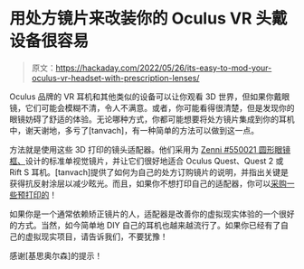 # 用处方镜片来改装你的 Oculus VR 头戴设备很容易

> 原文：<https://hackaday.com/2022/05/26/its-easy-to-mod-your-oculus-vr-headset-with-prescription-lenses/>

Oculus 品牌的 VR 耳机和其他类似的设备可以让你观看 3D 世界，但如果你戴眼镜，它们可能会模糊不清，令人不满意。或者，你可能看得很清楚，但是发现你的眼镜妨碍了舒适的体验。无论哪种方式，你都可能想要将处方镜片集成到你的耳机中，谢天谢地，多亏了[tanvach]，有一种简单的方法可以做到这一点。

方法就是使用这些 3D 打印的镜头适配器。他们采用为 [Zenni #550021 圆形眼镜框、](https://www.zennioptical.com/p/metal-alloy-full-rim-frame-with-spring-hinges/5500?skuId=550021)设计的标准单视觉镜片，并让它们很好地适合 Oculus Quest、Quest 2 或 Rift S 耳机。[tanvach]提供了如何为自己的处方订购镜片的说明，并指出关键是获得抗反射涂层以减少眩光。而且，如果你不想打印自己的适配器，你可以[采购一些预打印的](https://prettygood3d.com/listing/723470150/oculus-prescription-lens-adapter-quest-2)！

如果你是一个通常依赖矫正镜片的人，适配器是改善你的虚拟现实体验的一个很好的方式。当然，如今简单地 DIY 自己的耳机也越来越流行了。如果你已经有了自己的虚拟现实项目，请告诉我们，不要犹豫！

感谢[基思奥尔森]的提示！